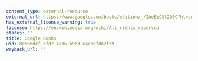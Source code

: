 ```yaml
---
content_type: external-resource
external_url: https://www.google.com/books/edition/_/IAoBiCSt2Q0C?hl=en&gbpv=1
has_external_license_warning: true
license: https://en.wikipedia.org/wiki/All_rights_reserved
status: ''
title: Google Books
uid: 8d566dcf-5fd2-4a36-b963-e4c06fd62f59
wayback_url: ''
---
```


